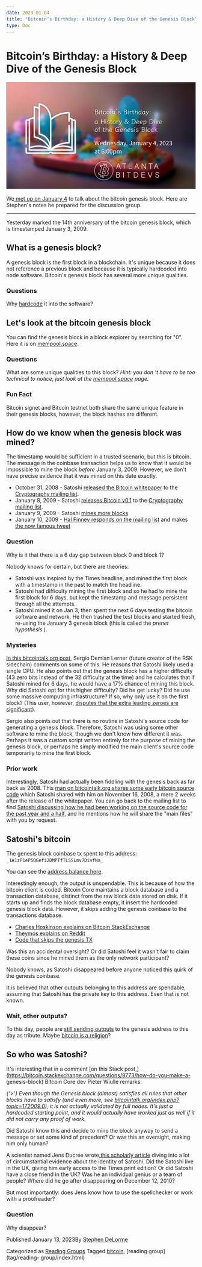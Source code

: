 ```yaml
---
date: 2023-01-04
title: "Bitcoin’s Birthday: a History & Deep Dive of the Genesis Block"
type: Doc
---
```

# Bitcoin’s Birthday: a History & Deep Dive of the Genesis Block

![](content/uploads/2023/01/ATLBitDevs_2023-01-04_birthday-1-1568x882.jpg)

We[ met up on January
4](https://www.meetup.com/atlantabitdevs/events/290298846/) to talk about the
bitcoin genesis block. Here are Stephen's notes he prepared for the discussion
group.

* * *

Yesterday marked the 14th anniversary of the bitcoin genesis block, which is
timestamped January 3, 2009.

## What is a genesis block?

A genesis block is the first block in a blockchain. It's unique because it
does not reference a previous block and because it is typically hardcoded into
node software. Bitcoin's genesis block has several more unique qualities.

### Questions

Why
[hardcode](https://sourceforge.net/p/bitcoin/code/133/tree/trunk/main.cpp#l1613)
it into the software?

## Let's look at the bitcoin genesis block

You can find the genesis block in a block explorer by searching for "0". Here
it is on
[mempool.space](https://mempool.space/block/000000000019d6689c085ae165831e934ff763ae46a2a6c172b3f1b60a8ce26f).

### Questions

What are some unique qualities to this block? _Hint: you don 't have to be too
technical to notice, just look at the [mempool.space](http://mempool.space)
page._

### Fun Fact

Bitcoin signet and Bitcoin testnet both share the same unique feature in their
genesis blocks, however, the block hashes are different.

## How do we know when the genesis block was mined?

The timestamp would be sufficient in a trusted scenario, but this is bitcoin.
The message in the coinbase transaction helps us to know that it would be
impossible to mine the block _before_ January 3, 2009. However, we don't have
precise evidence that it was mined on this date exactly.

  * October 31, 2008 - Satoshi [released the Bitcoin whitepaper](https://www.metzdowd.com/pipermail/cryptography/2008-October/014810.html) to the [Cryptography mailing list](https://www.metzdowd.com/pipermail/cryptography/2008-October/thread.html).
  * January 8, 2009 - Satoshi [releases Bitcoin v0.1](https://www.metzdowd.com/pipermail/cryptography/2009-January/014994.html) to the [Cryptography mailing list](https://www.metzdowd.com/pipermail/cryptography/2009-January/thread.html).
  * January 9, 2009 - Satoshi [mines more blocks](https://mempool.space/block/000000006a625f06636b8bb6ac7b960a8d03705d1ace08b1a19da3fdcc99ddbd)
  * January 10, 2009 - [Hal Finney responds on the mailing list](https://www.metzdowd.com/pipermail/cryptography/2009-January/015004.html) and makes [the now famous tweet](https://twitter.com/halfin/status/1110302988)

### Question

Why is it that there is a 6 day gap between block 0 and block 1?

Nobody knows for certain, but there are theories:

  * Satoshi was inspired by the Times headline, and mined the first block with a timestamp in the past to match the headline.
  * Satoshi had difficulty mining the first block and so he had to mine the first block for 6 days, but kept the timestamp and message persistent through all the attempts.
  * Satoshi mined it on Jan 3, then spent the next 6 days testing the bitcoin software and network. He then trashed the test blocks and started fresh, re-using the January 3 genesis block (this is called the _prenet hypothesis_ ).

### Mysteries

[In this bitcointalk.org
post](https://bitcointalk.org/index.php?topic=172009.0), Sergio Demian Lerner
(future creator of the RSK sidechain) comments on some of this. He reasons
that Satoshi likely used a single CPU. He also points out that the genesis
block has a higher difficulty (43 zero bits instead of the 32 difficulty at
the time) and he calculates that if Satoshi mined for 6 days, he would have a
17% chance of mining this block. Why did Satoshi opt for this higher
difficulty? Did he get lucky? Did he use some massive computing
infrastructure? If so, why only use it on the first block? (This user,
however, [disputes that the extra leading zeroes are
significant](https://bitcointalk.org/index.php?topic=172009.msg59136085#msg59136085)).

Sergio also points out that there is no routine in Satoshi's source code for
generating a genesis block. Therefore, Satoshi was using some other software
to mine the block, though we don't know how different it was. Perhaps it was a
custom script written entirely for the purpose of mining the genesis block, or
perhaps he simply modified the main client's source code temporarily to mine
the first block.

### Prior work

Interestingly, Satoshi had actually been fiddling with the genesis back as far
back as 2008. This [man on bitcointalk.org shares some early bitcoin source
code](https://bitcointalk.org/index.php?topic=382374.0;all) which Satoshi
shared with him on November 16, 2008, a mere 2 weeks after the release of the
whitepaper. You can go back to the mailing list to find [Satoshi discussing
how he had been working on the source code for the past year and a
half](https://www.metzdowd.com/pipermail/cryptography/2008-November/014863.html),
and he mentions how he will share the "main files" with you by request.

## Satoshi's bitcoin

The genesis block coinbase tx spent to this address:
`_1A1zP1eP5QGefi2DMPTfTL5SLmv7DivfNa_`

You can see the [address balance
here](https://www.blockchain.com/explorer/addresses/btc/1A1zP1eP5QGefi2DMPTfTL5SLmv7DivfNa).

Interestingly enough, the output is unspendable. This is because of how the
bitcoin client is coded. Bitcoin Core maintains a block database and a
transaction database, distinct from the raw block data stored on disk. If it
starts up and finds the block database empty, it insert the hardcoded genesis
block data. However, it skips adding the genesis coinbase to the transactions
database.

  * [Charles Hoskinson explains on Bitcoin StackExchange](https://bitcoin.stackexchange.com/questions/10009/why-can-t-the-genesis-block-coinbase-be-spent)
  * [Theymos explains on Reddit](https://www.reddit.com/r/Bitcoin/comments/1nc13r/the_first_50btc_block_reward_cant_be_spend_why/)
  * [Code that skips the genesis TX](https://github.com/bitcoin/bitcoin/blob/9546a977d354b2ec6cd8455538e68fe4ba343a44/src/main.cpp#L1668)

Was this an accidental oversight? Or did Satoshi feel it wasn't fair to claim
these coins since he mined them as the only network participant?

Nobody knows, as Satoshi disappeared before anyone noticed this quirk of the
genesis coinbase.

It is believed that other outputs belonging to this address are spendable,
assuming that Satoshi has the private key to this address. Even that is not
known.

### Wait, other outputs?

To this day, people are [still sending
outputs](https://mempool.space/address/1A1zP1eP5QGefi2DMPTfTL5SLmv7DivfNa) to
the genesis address to this day as tribute. Maybe [bitcoin is a
religion](https://bitcointalk.org/index.php?topic=172009.msg1790293#msg1790293)?

## So who was Satoshi?

It's interesting that in a comment [on this Stack
post,](https://bitcoin.stackexchange.com/questions/9773/how-do-you-make-a-
genesis-block) Bitcoin Core dev Pieter Wiulle remarks:

_{'>'} Even though the Genesis block (almost) satisfies all rules that other
blocks have to satisfy (and even more, see
[_bitcointalk.org/index.php?topic=172009.0_](https://bitcointalk.org/index.php?topic=172009.0)),
it is not actually validated by full nodes. It's just a hardcoded starting
point, and it would actually have worked just as well if it did not carry any
proof of work._

Did Satoshi know this and decide to mine the block anyway to send a message or
set some kind of precedent? Or was this an oversight, making him only human?

A scientist named Jens Ducrée wrote[ this scholarly
article](https://arxiv.org/pdf/2206.10257.pdf) diving into a lot of
circumstantial evidence about the identity of Satoshi. Did the Satoshi live in
the UK, giving him early access to the Times print edition? Or did Satoshi
have a close friend in the UK? Was he an individual genius or a team of
people? Where did he go after disappearing on December 12, 2010?

But most importantly: does Jens know how to use the spellchecker or work with
a proofreader?

### Question

Why disappear?

Published January 13, 2023By [Stephen DeLorme](author/stephen/index.html)

Categorized as [Reading Groups](category/reading-groups/index.html) Tagged
[bitcoin](tag/bitcoin/index.html), [reading group](tag/reading-
group/index.html)

#